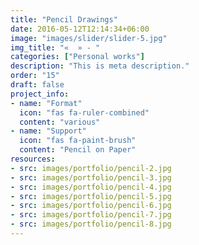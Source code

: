```yaml
---
title: "Pencil Drawings"
date: 2016-05-12T12:14:34+06:00
image: "images/slider/slider-5.jpg"
img_title: "«  » - "
categories: ["Personal works"]
description: "This is meta description."
order: "15"
draft: false
project_info:
- name: "Format"
  icon: "fas fa-ruler-combined"
  content: "various"
- name: "Support"
  icon: "fas fa-paint-brush"
  content: "Pencil on Paper"
resources:
- src: images/portfolio/pencil-2.jpg
- src: images/portfolio/pencil-3.jpg
- src: images/portfolio/pencil-4.jpg
- src: images/portfolio/pencil-5.jpg
- src: images/portfolio/pencil-6.jpg
- src: images/portfolio/pencil-7.jpg
- src: images/portfolio/pencil-8.jpg
---
```

